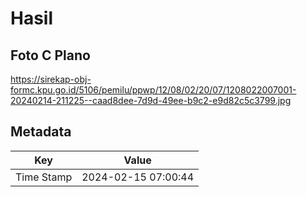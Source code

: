 # Hasil

## Foto C Plano

https://sirekap-obj-formc.kpu.go.id/5106/pemilu/ppwp/12/08/02/20/07/1208022007001-20240214-211225--caad8dee-7d9d-49ee-b9c2-e9d82c5c3799.jpg


## Metadata

| Key        | Value               |
| ---------- | ------------------- |
| Time Stamp | 2024-02-15 07:00:44 |



